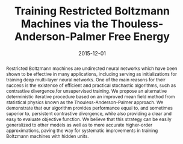 ---
title: "Training Restricted Boltzmann Machines via the Thouless-Anderson-Palmer Free Energy"
jemoji: ":star:"
layout: publication
category: publication
pubtype: conf
date: 2015-12-01
tag: 
    - publication
    - unsupervised learning
    - boltzmann machines
    - machine learning
authors: M. Gabrié, E. W. Tramel, & F. Krzakala
in: Neural and Information Processing Symposium (NIPS)
year: 2015
image: /assets/images/gtk2015.png
imageCaption: >-
    Estimates of the per-sample log-likelihood over the MNIST test set, normalized by the total number of units, as a function of the number of training epochs. The results for the different training algorithms are plotted in different colors with the same color code used for both panels. <b>Left panel:</b> Pseudo log-likelihood estimate. The difference between EMF algorithms and contrastive divergence algorithms is minimal. <b>Right panel:</b> EMF log-likelihood estimate at 2nd order. The improvement from MF to TAP is clear. Perhaps reasonably, TAP demonstrates an advantage over CD and PCD. Notice how the second-order EMF approximation of L provides less noisy estimates, at a lower computational cost.
link: http://papers.nips.cc/paper/5788-training-restricted-boltzmann-machine-via-the-thouless-anderson-palmer-free-energy
linkpdf: http://papers.nips.cc/paper/5788-training-restricted-boltzmann-machine-via-the-thouless-anderson-palmer-free-energy.pdf
linkcode: http://github.com/sphinxteam/Boltzmann.jl
abstract: >-
    Restricted Boltzmann machines are undirected neural networks which have been shown to be effective in many applications, including serving as initializations for training deep multi-layer neural networks. One of the main reasons for their success is the existence of efficient and practical stochastic algorithms, such as contrastive divergence,for unsupervised training. We propose an alternative deterministic iterative procedure based on an improved mean field method from statistical physics known as the Thouless-Anderson-Palmer approach. We demonstrate that our algorithm provides performance equal to, and sometimes superior to, persistent contrastive divergence, while also providing a clear and easy to evaluate objective function. We believe that this strategy can be easily generalized to other models as well as to more accurate higher-order approximations, paving the way for systematic improvements in training Boltzmann machines with hidden units.
bibtex: >-
    conference{GTZ2015,
        Address = {Montreal, Canada},
        Author = {Marylou Gabri{\'e} and Eric W. Tramel and Florent Krzakala},
        Booktitle = {Proc. Conf. on Neural Info. Processing Sys. (NIPS)},
        Month = {June},
        Title = {Training Restricted {B}oltzmann Machines via the {Thouless-Andreson-Palmer} Free Energy},
        Year = {2015}}
---